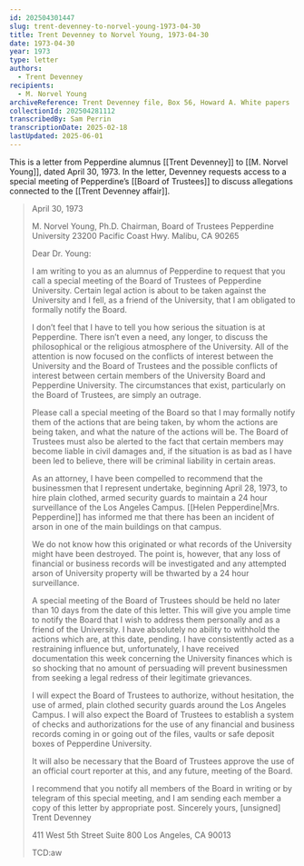 ```yaml
---
id: 202504301447
slug: trent-devenney-to-norvel-young-1973-04-30
title: Trent Devenney to Norvel Young, 1973-04-30
date: 1973-04-30
year: 1973
type: letter
authors:
  - Trent Devenney
recipients:
  - M. Norvel Young
archiveReference: Trent Devenney file, Box 56, Howard A. White papers
collectionId: 202504281112
transcribedBy: Sam Perrin
transcriptionDate: 2025-02-18
lastUpdated: 2025-06-01
---
```

This is a letter from Pepperdine alumnus [[Trent Devenney]] to [[M. Norvel Young]], dated April 30, 1973. In the letter, Devenney requests access to a special meeting of Pepperdine’s [[Board of Trustees]] to discuss allegations connected to the [[Trent Devenney affair]].

>April 30, 1973
>
>M. Norvel Young, Ph.D.
>Chairman, Board of Trustees
>Pepperdine University
>23200 Pacific Coast Hwy.
>Malibu, CA 90265
>
>Dear Dr. Young:
>
>I am writing to you as an alumnus of Pepperdine to request that you call a special meeting of the Board of Trustees of Pepperdine University. Certain legal action is about to be taken against the University and I fell, as a friend of the University, that I am obligated to formally notify the Board.
>
>I don’t feel that I have to tell you how serious the situation is at Pepperdine. There isn’t even a need, any longer, to discuss the philosophical or the religious atmosphere of the University. All of the attention is now focused on the conflicts of interest between the University and the Board of Trustees and the possible conflicts of interest between certain members of the University Board and Pepperdine University. The circumstances that exist, particularly on the Board of Trustees, are simply an outrage.
>
>Please call a special meeting of the Board so that I may formally notify them of the actions that are being taken, by whom the actions are being taken, and what the nature of the actions will be. The Board of Trustees must also be alerted to the fact that certain members may become liable in civil damages and, if the situation is as bad as I have been led to believe, there will be criminal liability in certain areas.
>
>As an attorney, I have been compelled to recommend that the businessmen that I represent undertake, beginning April 28, 1973, to hire plain clothed, armed security guards to maintain a 24 hour surveillance of the Los Angeles Campus. [[Helen Pepperdine|Mrs. Pepperdine]] has informed me that there has been an incident of arson in one of the main buildings on that campus.
>
>We do not know how this originated or what records of the University might have been destroyed. The point is, however, that any loss of financial or business records will be investigated and any attempted arson of University property will be thwarted by a 24 hour surveillance.
>
>A special meeting of the Board of Trustees should be held no later than 10 days from the date of this letter. This will give you ample time to notify the Board that I wish to address them personally and as a friend of the University. I have absolutely no ability to withhold the actions which are, at this date, pending. I have consistently acted as a restraining influence but, unfortunately, I have received documentation this week concerning the University finances which is so shocking that no amount of persuading will prevent businessmen from seeking a legal redress of their legitimate grievances.
>
>I will expect the Board of Trustees to authorize, without hesitation, the use of armed, plain clothed security guards around the Los Angeles Campus. I will also expect the Board of Trustees to establish a system of checks and authorizations for the use of any financial and business records coming in or going out of the files, vaults or safe deposit boxes of Pepperdine University.
>
>It will also be necessary that the Board of Trustees approve the use of an official court reporter at this, and any future, meeting of the Board.
>
>I recommend that you notify all members of the Board in writing or by telegram of this special meeting, and I am sending each member a copy of this letter by appropriate post.
>Sincerely yours,
>\[unsigned\]
>Trent Devenney
>
>411 West 5th Street
>Suite 800
>Los Angeles, CA 90013
>
>TCD:aw
